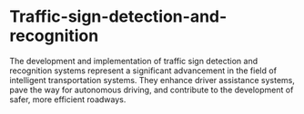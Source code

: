 # Traffic-sign-detection-and-recognition
The development and implementation of traffic sign detection and recognition systems represent a significant advancement in the field of intelligent transportation systems. They enhance driver assistance systems, pave the way for autonomous driving, and contribute to the development of safer, more efficient roadways.
